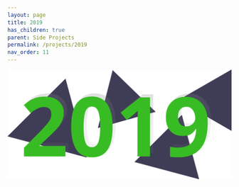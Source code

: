 ```yaml
---
layout: page
title: 2019
has_children: true
parent: Side Projects
permalink: /projects/2019
nav_order: 11
---
```


![2019](/assets/img/2019.svg)
